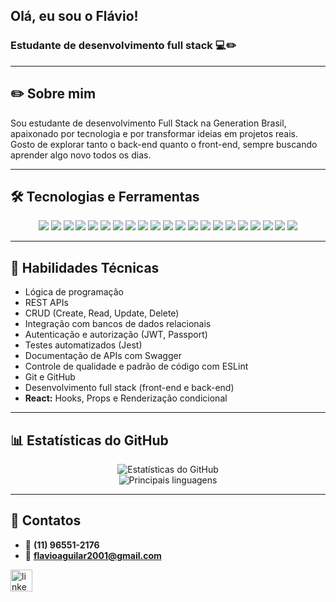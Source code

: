 <h2> Olá, eu sou o Flávio! </h2>
<h3> Estudante de desenvolvimento full stack 💻✏️</h3>

---

## ✏️ Sobre mim
Sou estudante de desenvolvimento Full Stack na Generation Brasil, apaixonado por tecnologia e por transformar ideias em projetos reais.  
Gosto de explorar tanto o back-end quanto o front-end, sempre buscando aprender algo novo todos os dias.

---

## 🛠️ Tecnologias e Ferramentas
<p align="center">
  <img src="https://img.shields.io/badge/JavaScript-F7DF1E?style=flat&logo=javascript&logoColor=black"/>
  <img src="https://img.shields.io/badge/TypeScript-3178c6?style=flat&logo=typescript&logoColor=white"/>
  <img src="https://img.shields.io/badge/React-61DAFB?style=flat&logo=react&logoColor=black"/>
  <img src="https://img.shields.io/badge/Tailwind_CSS-38B2AC?style=flat&logo=tailwind-css&logoColor=white"/>
  <img src="https://img.shields.io/badge/NestJS-E0234E?style=flat&logo=nestjs&logoColor=white"/>
  <img src="https://img.shields.io/badge/Node.js-339933?style=flat&logo=node.js&logoColor=white"/>
  <img src="https://img.shields.io/badge/MySQL-4479A1?style=flat&logo=mysql&logoColor=white"/>
  <img src="https://img.shields.io/badge/TypeORM-FF5733?style=flat&logo=typeorm&logoColor=white"/>
  <img src="https://img.shields.io/badge/Swagger-85EA2D?style=flat&logo=swagger&logoColor=black"/>
  <img src="https://img.shields.io/badge/Jest-C21325?style=flat&logo=jest&logoColor=white"/>
  <img src="https://img.shields.io/badge/Passport-JWT-34D058?style=flat&logo=jsonwebtokens&logoColor=white"/>
  <img src="https://img.shields.io/badge/HTML5-E34F26?style=flat&logo=html5&logoColor=white"/>
  <img src="https://img.shields.io/badge/CSS3-1572B6?style=flat&logo=css3&logoColor=white"/>
  <img src="https://img.shields.io/badge/ESLint-4B32C3?style=flat&logo=eslint&logoColor=white"/>
  <img src="https://img.shields.io/badge/Git-F05032?style=flat&logo=git&logoColor=white"/>
  <img src="https://img.shields.io/badge/GitHub-181717?style=flat&logo=github&logoColor=white"/>
  <img src="https://img.shields.io/badge/VSCode-007ACC?style=flat&logo=visual-studio-code&logoColor=white"/>
  <img src="https://img.shields.io/badge/Insomnia-5849BE?style=flat&logo=insomnia&logoColor=white"/>
  <img src="https://img.shields.io/badge/npm-CB3837?style=flat&logo=npm&logoColor=white"/>
  <img src="https://img.shields.io/badge/Yarn-2C8EBB?style=flat&logo=yarn&logoColor=white"/>
  <img src="https://img.shields.io/badge/Deploy-Render-46E3B7?logo=render&logoColor=white"/>
</p>

---

## 🌱 Habilidades Técnicas
- Lógica de programação  
- REST APIs  
- CRUD (Create, Read, Update, Delete)  
- Integração com bancos de dados relacionais  
- Autenticação e autorização (JWT, Passport)  
- Testes automatizados (Jest)  
- Documentação de APIs com Swagger  
- Controle de qualidade e padrão de código com ESLint  
- Git e GitHub  
- Desenvolvimento full stack (front-end e back-end)  
- **React:** Hooks, Props e Renderização condicional

---

## 📊 Estatísticas do GitHub
<p align="center">
  <img src="https://github-readme-stats.vercel.app/api?username=Flavio-202&show_icons=true&theme=radical&locale=pt-br" alt="Estatísticas do GitHub"/>
  <br>
  <img src="https://github-readme-stats.vercel.app/api/top-langs/?username=Flavio-202&layout=compact&theme=radical&locale=pt-br" alt="Principais linguagens"/>
</p>

---

## 🤝 Contatos
- 📱 **(11) 96551-2176**  
- 📧 **flavioaguilar2001@gmail.com**

<div align="left">
  <a href="https://www.linkedin.com/in/flavio-aguilar-477484237/" target="_blank">
    <img src="https://img.shields.io/static/v1?message=LinkedIn&logo=linkedin&label=&color=0077B5&logoColor=white&labelColor=&style=for-the-badge" height="35" alt="linkedin logo" />
  </a>
</div>
